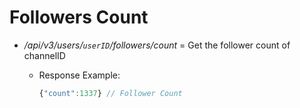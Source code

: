 # Followers Count

* */api/v3/users/`userID`/followers/count* = Get the follower count of channelID
  * Response Example:

     ```js
     {"count":1337} // Follower Count
     ```
  